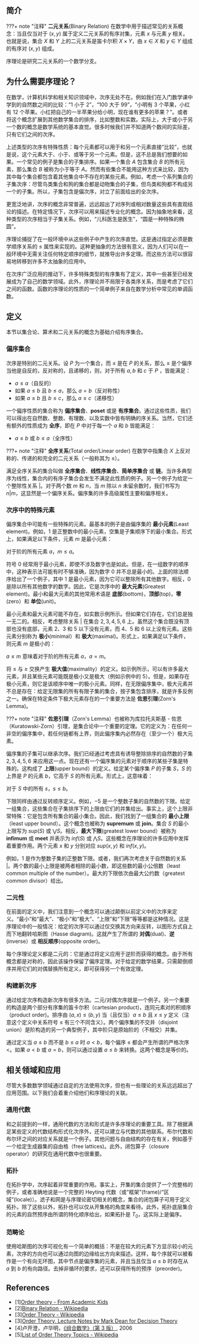 ## 简介

???+ note "注释"
    **二元关系**(Binary Relation) 在数学中用于描述常见的关系概念：当且仅当对于 $(x, y)$ 属于定义二元关系的有序对集，元素 $x$ 与元素 $y$ 相关。也就是说，集合 $X$ 和 $Y$ 上的二元关系是笛卡尔积 $X \times Y$，由 $x \in X$ 和 $y \in Y$ 组成的有序对 $(x, y)$ 组成。

序理论是研究二元关系的一个数学分支。

## 为什么需要序理论？

在数学，计算机科学和相关知识领域中，次序无处不在。例如我们在入门数学课中学到的自然数之间的比较：“1 小于 2”，“100 大于 99”，“小明有 3 个苹果，小红有 12 个苹果。小红把自己的一半苹果分给小明，现在谁有更多的苹果？”。或者将这个概念扩展到其他数学集合的排序，比如整数和实数。实际上，大于或小于另一个数的概念是数学系统的基本直觉。很多时候我们并不知道两个数间的实际差，只有它们之间的次序。

上述类型的次序有特殊性质：每个元素都可以用于和另一个元素直接“比较”，也就是说，这个元素大于、小于、或等于另一个元素。但是，这不总是我们想要的如果。一个常见的例子是集合的子集排序。如果一个集合 $A$ 包含集合 $B$ 的所有元素，那么集合 $B$ 被称为小于等于 $A$。然而有些集合不能用这种方式来比较，因为其中每个集合都包含着其他集合中不存在的某些元素。例如，考虑一个系列集合的子集次序：尽管鸟类集合和狗的集合都是动物集合的子集，但鸟类和狗都不构成另一个的子集。所以，子集包含是偏次序，对立了前面给出的全次序。

更宽泛地讲，次序的概念非常普遍，远远超出了对序列或相对数量这些具有直观结论的描述。在特定情况下，次序可以用来描述专业化的概念。因为抽象地来看，这种类型的次序相当于子集关系。例如，“儿科医生是医生”，“圆是一种特殊的椭圆”。

序理论捕捉了在一般环境中从这些例子中产生的次序直觉。这是通过指定必须是数学顺序关系的 $\leq$ 属性来实现的。这种更抽象的方法很有意义，因为人们可以在一般环境中无需关注任何特定顺序的细节，就推导出许多定理。而这些方法可以很容易地转移到许多不太抽象的应用中。

在次序广泛应用的推动下，许多特殊类型的有序集有了定义，其中一些甚至已经发展成为了自己的数学领域。此外，序理论并不局限于各类序关系，而是考虑了它们之间的函数。函数的序理论的性质的一个简单例子来自在数学分析中常见的单调函数。

## 定义

本节以集合论、算术和二元关系的概念为基础介绍有序集合。

### 偏序集合

次序是特别的二元关系。设 $P$ 为一个集合，而 $\leq$ 是在 $P$ 的关系，那么 $\leq$ 是个偏序当他是自反的，反对称的，且递移的，则，对于所有 $a, b$ 和 $c$ 于 $P$ ，皆能满足：

- $a\leq a$（自反的）
- 如果 $a\leq b$ 且 $b\leq a$，那么 $a=b$（反对称性）
- 如果 $a\leq b$ 且 $b\leq c$，那么 $a\leq c$（递移性）

一个偏序性质的集合称为 **偏序集合**、**poset** 或是 **有序集合**。通过这些性质，我们可以得出在自然数、整数、有理数、以及实数中皆有明确的序关系。当然，它们还有额外的性质成为 **全序**，即在 $P$ 中对于每一个 $a$ 和 $b$ 皆能满足：

- $a\leq b$ 或 $b\leq a$（全序性）

???+ note "注释"
    **全序关系**(Total order/Linear order) 在数学中指集合 $X$ 上反对称的、传递的和完全的二元关系（一般称其为 $\leq$）。

满足全序关系的集合叫做 **全序集合**、**线性序集合**、**简单序集合** 或 **链**。当许多典型序为线性，集合内的有序子集合会发生不满足此性质的例子。另一个例子为给定一个整除性关系 $|$。对于两个数 $m$ 和 $n$，当 $m$ 除以 $n$ 未留余数时，我们书写为 $n|m$，这显然是一个偏序关系。偏序集的许多高级属性主要和偏序相关。

### 次序中的特殊元素

偏序集合中可能有一些特殊的元素。最基本的例子是由偏序集的 **最小元素**(Least element)。例如，$1$ 是正整数中的最小元素，空集是子集顺序下的最小集合。形式上，如果满足以下条件，元素 $m$ 是最小元素：

对于阶的所有元素 $a$，$m \leq a$。

符号 $0$ 经常用于最小元素，即使不涉及数字也是如此。但是，在一组数字的顺序中，这种表示法可能有时不够准确，因为数字 $0$ 并不总是最小的。上面的除法顺序给出了一个例子，其中 $1$ 是最小元素，因为它可以整除所有其他数字。相反，$0$ 是除以所有其他数字的数字。因此，它是次序中的 **最大元素**(Greatest element)。最小和最大元素的其他常用术语是 **底部**(bottom)，**顶部**(top)，**零**(zero）和 **单位**(unit)。

最小元素和最大元素可能不存在，如实数示例所示。但如果它们存在，它们总是独一无二的。相反，考虑整除关系 $|$ 在集合 ${2,3,4,5,6}$ 上。虽然这个集合既没有顶部也没有底部，元素 $2$、$3$ 和 $5$ 以下没有元素，而 $4$、$5$ 和 $6$ 以上没有元素。这些元素分别称为 **极小**(minimal）和 **极大**(maximal)。形式上，如果满足以下条件，则元素 $m$ 是极小的：

$a \leq m$ 意味着对于阶的所有元素 $a$，$a = m$。

将 $\leq$ 与 $\geq$ 交换产生 **极大值**(maximality）的定义。如示例所示，可以有许多最大元素，并且某些元素可能既是极小又是极大（例如示例中的 $5$）。但是，如果存在极小元素，则它是该顺序中唯一的极小元素。同样，在无限偏序集中，极大元素并不总是存在：给定无限集的所有有限子集的集合，按子集包含排序，就是许多反例之一。确保在特定条件下极大元素存在的一个重要方法是 **佐恩引理**(Zorn's Lemma)。

???+ note "注释"
    **佐恩引理**（Zorn's Lemma）也被称为库拉托夫斯基 - 佐恩（Kuratowski-Zorn）引理，是集合论中一个重要的定理。它的定义为：在任何一非空的偏序集中，若任何链都有上界，则此偏序集内必然存在（至少一个）极大元素。

偏序集的子集可以继承次序。我们已经通过考虑具有诱导整除排序的自然数的子集 ${2,3,4,5,6}$ 来应用这一点。现在还有一个偏序集的元素对于顺序的某些子集是特殊的。这构成了 **上限**(upper bound）的定义。给定某个偏序集 $P$ 的子集 $S$，$S$ 的上界是 $P$ 的元素 $b$，它高于 $S$ 的所有元素。形式上，这意味着：

对于 $S$ 中的所有 $s$，$s \leq b$。

下限同样由通过反转顺序定义。例如，$-5$ 是一个整数子集的自然数的下限。给定一组集合，这些集合在子集排序下的上限由它们的并集给出。事实上，这个上限非常特殊：它是包含所有集合的最小集合。因此，我们找到了一组集合的 **最小上限**（least upper bound）。这个概念也被称为 **supremum** 或 **join**。集合 $S$ 的最小上限写为 $sup(S)$ 或 $\bigvee S$。相反，**最大下限**(greatest lower bound）被称为 **infimum** 或 **meet** 并表示为 $inf(S)$ 或 $\bigwedge S$。这些概念在序理论的许多应用中发挥着重要作用。两个元素 $x$ 和 $y$ 分别对应 $sup({x,y})$ 和 $inf({x, y})$。

例如，$1$ 是作为整数子集的正整数下限。或者，我们再次考虑关于自然数的关系 $|$。两个数的最小上限是被两者相除的最小数，即这些数的最小公倍数（least common multiple of the number）。最大的下限依次由最大公约数（greatest common divisor）给出。

### 二元性

在前面的定义中，我们注意到一个概念可以通过颠倒以前定义中的次序来定义。“最小”和“最大”、“极小”和“极大”、“上限”和“下限”等等都是这种情况。这是序理论中的一般情况：给定的次序可以通过仅交换其方向来反转，以图形方式自上而下地翻转哈斯图（Hasse diagram)。这就产生了所谓的 **对偶**(dual)、**逆**(inverse）或 **相反顺序**(opposite order)。

每个序理论定义都是二元的：它是通过将定义应用于逆阶而获得的概念。由于所有概念都是对称的，因此该操作保留了偏序定理。对于给定的数学结果，只需颠倒顺序并用它们的对偶替换所有定义，即可获得另一个有效定理。

### 构建新次序

通过给定次序构造新次序有很多方法。二元/对偶次序就是一个例子。另一个重要的构造是两个部分有序集的笛卡尔积（cartesian product)，连同元素对的积顺序（product order)。排序由 $(a, x) \leq (b, y)$ 当（且仅当）$a \leq b$ 且 $x \leq y$ 定义（注意这个定义中关系符号 $\leq$ 有三个不同含义）。两个偏序集的不交并（disjoint union）是阶构造的另一个典型例子，其中阶只是原始阶的（不相交）并集。

通过定义当 $a \leq b$ 而不是 $b \leq a$ 时 $a < b$，每个偏序 $\leq$ 都会产生所谓的严格次序 $<$。如果 $a < b$ 或 $a = b$，则可以通过设置 $a \leq b$ 来转换。这两个概念是等价的。

## 相关领域和应用

尽管大多数数学领域通过自定的方法使用次序，但也有一些理论的关系远远超出了应用范围。以下我们会着重介绍他们和序理论的关联。

### 通用代数

和之前提到的一样，通用代数的方法和形式是许多序理论的重要工具。除了根据满足某些定义的代数结构形式化次序外，还可以建立与代数的其他联系。布尔代数和布尔环之间的对应关系就是一个例子。其他问题与自由结构的存在有关，例如基于一个给定生成器集的自由格（free lattices)。此外，闭包算子（closure operator）的研究在通用代数中也很重要。

### 拓扑

在拓扑学中，次序起着非常重要的作用。事实上，开集的集合提供了一个完整格的例子，或者准确地说是一个完整的 Heyting 代数（或“框架”(frame)/“区域”(locale)）。滤子和网是与序理论密切相关的概念，集合的闭包算子可用于定义拓扑。除了这些以外，拓扑也可以仅从开集格的角度来看待。此外，拓扑底层集合的元素的自然预序由所谓的特化顺序给出，如果拓扑是 $T_{0}$，这实际上是偏序。

### 范畴论

使用哈斯图的次序可视化有一个简单的概括：不是在较大的元素下方显示较小的元素，次序的方向也可以通过向图的边缘给出方向来描述。这样，每个序就可以被看作是一个有向无环图，其中节点是偏序集的元素，并且当且仅当 $a \leq b$ 时存在从 $a$ 到 $b$ 的有向路径。去掉非循环的要求，还可以获得所有的预序（preorder)。

## References

- [1][Order theory - From Academic Kids](<https://academickids.com/encyclopedia/index.php/Order_theory>)
- [2][Binary Relation - Wikipedia](<https://en.wikipedia.org/wiki/Binary_relation>)
- [3][Order Theory - Wikipedia](<https://en.wikipedia.org/wiki/Order_theory>)
- [3][Order Theory, Lecture Notes by Mark Dean for Decision Theory](<http://www.columbia.edu/~md3405/DT_Order_15.pdf>)
- [4]卢开澄，卢华明，[《组合数学》（第 3 版）](http://www.tup.tsinghua.edu.cn/bookscenter/book_00458101.html), 2006
- [5][List of Order Theory Topics - Wikipedia](<https://en.wikipedia.org/wiki/List_of_order_theory_topics>)
